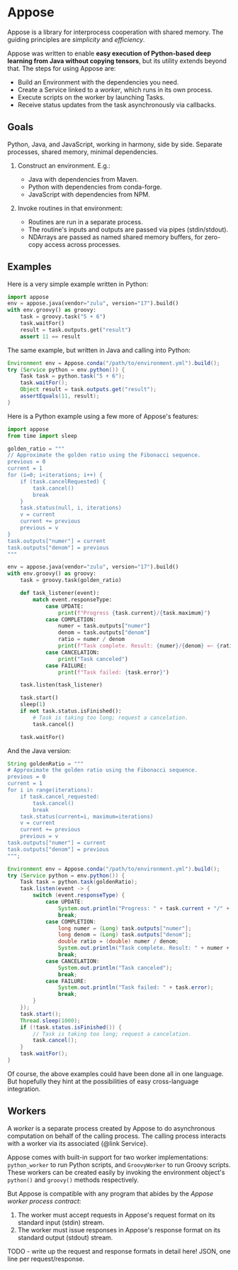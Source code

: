 # Appose

Appose is a library for interprocess cooperation with shared memory.
The guiding principles are *simplicity* and *efficiency*.

Appose was written to enable **easy execution of Python-based deep learning
from Java without copying tensors**, but its utility extends beyond that.
The steps for using Appose are:

* Build an Environment with the dependencies you need.
* Create a Service linked to a *worker*, which runs in its own process.
* Execute scripts on the worker by launching Tasks.
* Receive status updates from the task asynchronously via callbacks.

## Goals

Python, Java, and JavaScript, working in harmony, side by side.
Separate processes, shared memory, minimal dependencies.

1. Construct an environment. E.g.:
   * Java with dependencies from Maven.
   * Python with dependencies from conda-forge.
   * JavaScript with dependencies from NPM.

2. Invoke routines in that environment:
   * Routines are run in a separate process.
   * The routine's inputs and outputs are passed via pipes (stdin/stdout).
   * NDArrays are passed as named shared memory buffers,
     for zero-copy access across processes.

## Examples

Here is a very simple example written in Python:

```python
import appose
env = appose.java(vendor="zulu", version="17").build()
with env.groovy() as groovy:
    task = groovy.task("5 + 6")
    task.waitFor()
    result = task.outputs.get("result")
    assert 11 == result
```

The same example, but written in Java and calling into Python:

```java
Environment env = Appose.conda("/path/to/environment.yml").build();
try (Service python = env.python()) {
    Task task = python.task("5 + 6");
    task.waitFor();
    Object result = task.outputs.get("result");
    assertEquals(11, result);
}
```

Here is a Python example using a few more of Appose's features:

```python
import appose
from time import sleep

golden_ratio = """
// Approximate the golden ratio using the Fibonacci sequence.
previous = 0
current = 1
for (i=0; i<iterations; i++) {
    if (task.cancelRequested) {
        task.cancel()
        break
    }
    task.status(null, i, iterations)
    v = current
    current += previous
    previous = v
}
task.outputs["numer"] = current
task.outputs["denom"] = previous
"""

env = appose.java(vendor="zulu", version="17").build()
with env.groovy() as groovy:
    task = groovy.task(golden_ratio)

    def task_listener(event):
        match event.responseType:
            case UPDATE:
                print(f"Progress {task.current}/{task.maximum}")
            case COMPLETION:
                numer = task.outputs["numer"]
                denom = task.outputs["denom"]
                ratio = numer / denom
                print(f"Task complete. Result: {numer}/{denom} =~ {ratio}");
            case CANCELATION:
                print("Task canceled")
            case FAILURE:
                print(f"Task failed: {task.error}")

    task.listen(task_listener)

    task.start()
    sleep(1)
    if not task.status.isFinished():
        # Task is taking too long; request a cancelation.
        task.cancel()

    task.waitFor()
```

And the Java version:

```java
String goldenRatio = """
# Approximate the golden ratio using the Fibonacci sequence.
previous = 0
current = 1
for i in range(iterations):
    if task.cancel_requested:
        task.cancel()
        break
    task.status(current=i, maximum=iterations)
    v = current
    current += previous
    previous = v
task.outputs["numer"] = current
task.outputs["denom"] = previous
""";

Environment env = Appose.conda("/path/to/environment.yml").build();
try (Service python = env.python()) {
    Task task = python.task(goldenRatio);
    task.listen(event -> {
        switch (event.responseType) {
            case UPDATE:
                System.out.println("Progress: " + task.current + "/" + task.maximum);
                break;
            case COMPLETION:
                long numer = (Long) task.outputs["numer"];
                long denom = (Long) task.outputs["denom"];
                double ratio = (double) numer / denom;
                System.out.println("Task complete. Result: " + numer + "/" + denom + " =~ " + ratio);
                break;
            case CANCELATION:
                System.out.println("Task canceled");
                break;
            case FAILURE:
                System.out.println("Task failed: " + task.error);
                break;
        }
    });
    task.start();
    Thread.sleep(1000);
    if (!task.status.isFinished()) {
        // Task is taking too long; request a cancelation.
        task.cancel();
    }
    task.waitFor();
}
```

Of course, the above examples could have been done all in one language. But
hopefully they hint at the possibilities of easy cross-language integration.

## Workers

A *worker* is a separate process created by Appose to do asynchronous
computation on behalf of the calling process. The calling process interacts
with a worker via its associated {@link Service}.

Appose comes with built-in support for two worker implementations:
`python_worker` to run Python scripts, and `GroovyWorker` to run Groovy
scripts. These workers can be created easily by invoking the environment
object's `python()` and `groovy()` methods respectively.

But Appose is compatible with any program that abides by the
*Appose worker process contract*:

1. The worker must accept requests in Appose's request format on its
   standard input (stdin) stream.
2. The worker must issue responses in Appose's response format on its
   standard output (stdout) stream.

TODO - write up the request and response formats in detail here!
JSON, one line per request/response.
